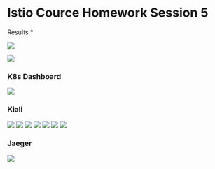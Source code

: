 # Istio Cource Homework Session 5

Results
* 

![](Response.png)

![](Docker%20Hub.png)

### K8s Dashboard
![](K8s%20Dashboard/Deployments.png)

### Kiali
![](Kiali/Graph.png)
![](Kiali/Weight10-90.png)
![](Kiali/Weight50-50.png)
![](Kiali/Weight100-0.png)
![](Kiali/Developer%20header.png)
![](Kiali/author_load_balancer.png)
![](Kiali/books_load_balancer.png)

### Jaeger
![](Jaeger/v2.png)

